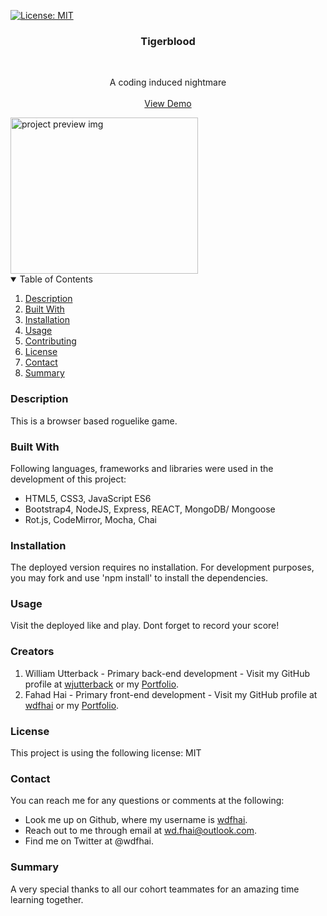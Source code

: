[![License: MIT](https://img.shields.io/badge/License-MIT-yellow.svg)](https://opensource.org/licenses/MIT)

<div align="center">
    <h3 align="center">Tigerblood</h3>
    <br />
    <p align="center">
    A coding induced nightmare
    <br />
    <br />
    <a href="">View Demo</a>
    </p>
</div>

<img src="./preview/preview.png" alt="project preview img" style="height: 250px; width: 300px;">

<details open="open">
    <summary>Table of Contents</summary>
    <ol>
        <li><a href="#about-the-project">Description</a></li>
        <li><a href="#built-with">Built With</a></li></li>
        <li><a href="#installation">Installation</a></li>
        <li><a href="#usage">Usage</a></li>
        <li><a href="#contributing">Contributing</a></li>
        <li><a href="#license">License</a></li>
        <li><a href="#contact">Contact</a></li>
        <li><a href="#summary">Summary</a></li>
    </ol>
</details>

### Description

This is a browser based roguelike game.

### Built With

Following languages, frameworks and libraries were used in the development of this project:

- HTML5, CSS3, JavaScript ES6
- Bootstrap4, NodeJS, Express, REACT, MongoDB/ Mongoose
- Rot.js, CodeMirror, Mocha, Chai

### Installation

The deployed version requires no installation. For development purposes, you may fork and use 'npm install' to install the dependencies.

### Usage

Visit the deployed like and play. Dont forget to record your score!

### Creators

1. William Utterback - Primary back-end development - Visit my GitHub profile at <span><a href="https://github.com/wjutterback">wjutterback</a></span> or my <span><a href="https://wjutterback.github.io/homepage/portfolio.html">Portfolio</a></span>.
2. Fahad Hai - Primary front-end development - Visit my GitHub profile at <span><a href="https://github.com/wdfhai">wdfhai</a></span> or my <span><a href="https://www.fhai.dev/">Portfolio</a></span>.

### License

This project is using the following license: MIT

### Contact

You can reach me for any questions or comments at the following:

- Look me up on Github, where my username is <span><a href="https://github.com/wdfhai">wdfhai</a></span>.
- Reach out to me through email at wd.fhai@outlook.com.
- Find me on Twitter at @wdfhai.

### Summary

A very special thanks to all our cohort teammates for an amazing time learning together.
